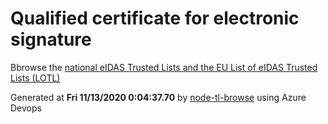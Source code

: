 # Qualified certificate for electronic signature 
 Bbrowse the [national eIDAS Trusted Lists and the EU List of eIDAS Trusted Lists (LOTL)](https://webgate.ec.europa.eu/tl-browser/#/) 
 
 
Generated at **Fri 11/13/2020  0:04:37.70** by [node-tl-browse](https://github.com/ymedlop/node-tl-browser) using Azure Devops 
